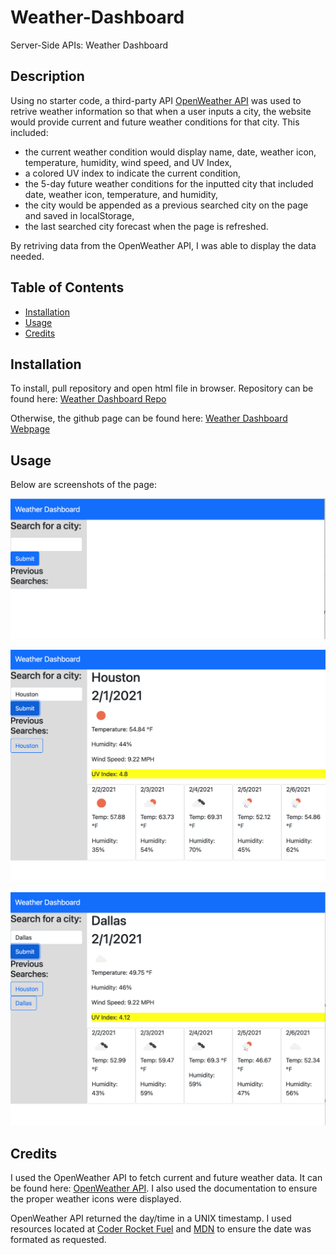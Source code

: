 # Weather-Dashboard
Server-Side APIs: Weather Dashboard


## Description

Using no starter code, a third-party API [OpenWeather API](https://openweathermap.org/api) was used to retrive weather information so that when a user inputs a city, the website would provide current and future weather conditions for that city. This included:

* the current weather condition would display name, date, weather icon, temperature, humidity, wind speed, and UV Index,
* a colored UV index to indicate the current condition,
* the 5-day future weather conditions for the inputted city that included date, weather icon, temperature, and humidity, 
* the city would be appended as a previous searched city on the page and saved in localStorage,
* the last searched city forecast when the page is refreshed.

By retriving data from the OpenWeather API, I was able to display the data needed.


## Table of Contents

* [Installation](#installation)
* [Usage](#usage)
* [Credits](#credits)


## Installation

To install, pull repository and open html file in browser. Repository can be found here: [Weather Dashboard Repo](https://github.com/JackieHodges/Weather-Dashboard)

Otherwise, the github page can be found here: [Weather Dashboard Webpage](https://jackiehodges.github.io/Weather-Dashboard/)


## Usage

Below are screenshots of the page:

![screenshot 1](assets/images/screenshot1.png)

![screenshot 2](assets/images/screenshot2.png)

![screenshot 3](assets/images/screenshot3.png)


## Credits

I used the OpenWeather API to fetch current and future weather data. It can be found here: [OpenWeather API](https://openweathermap.org/api). I also used the documentation to ensure the proper weather icons were displayed.

OpenWeather API returned the day/time in a UNIX timestamp. I used resources located at [Coder Rocket Fuel](https://coderrocketfuel.com/article/convert-a-unix-timestamp-to-a-date-in-vanilla-javascript) and [MDN](https://developer.mozilla.org/en-US/docs/Web/JavaScript/Reference/Global_Objects/Date) to ensure the date was formated as requested.

